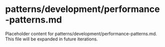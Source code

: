 # patterns/development/performance-patterns.md

Placeholder content for patterns/development/performance-patterns.md. This file will be expanded in future iterations.